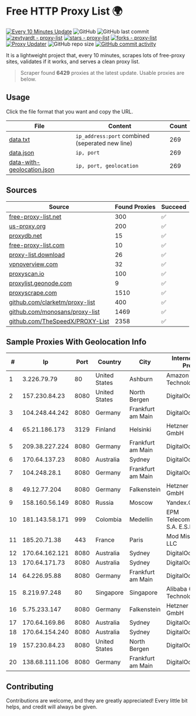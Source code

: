 
# Free HTTP Proxy List 🌍

[![Every 10 Minutes Update](https://github.com/mertguvencli/http-proxy-list/actions/workflows/main.yml/badge.svg?branch=main)](https://github.com/mertguvencli/http-proxy-list/actions/workflows/main.yml)
![GitHub](https://img.shields.io/github/license/mertguvencli/http-proxy-list)
![GitHub last commit](https://img.shields.io/github/last-commit/mertguvencli/http-proxy-list)
[![zevtyardt - proxy-list](https://img.shields.io/static/v1?label=zevtyardt&message=proxy-list&color=blue&logo=github)](https://github.com/zevtyardt/proxy-list "Go to GitHub repo")
[![stars - proxy-list](https://img.shields.io/github/stars/zevtyardt/proxy-list?style=social)](https://github.com/zevtyardt/proxy-list)
[![forks - proxy-list](https://img.shields.io/github/forks/zevtyardt/proxy-list?style=social)](https://github.com/zevtyardt/proxy-list)
[![Proxy Updater](https://github.com/zevtyardt/proxy-list/workflows/Proxy%20Updater/badge.svg)](https://github.com/zevtyardt/proxy-list/actions?query=workflow:"Proxy+Updater")
![GitHub repo size](https://img.shields.io/github/repo-size/zevtyardt/proxy-list)
[![GitHub commit activity](https://img.shields.io/github/commit-activity/m/zevtyardt/proxy-list?logo=commits)](https://github.com/zevtyardt/proxy-list/commits/main)

It is a lightweight project that, every 10 minutes, scrapes lots of free-proxy sites, validates if it works, and serves a clean proxy list.

> Scraper found **6429** proxies at the latest update. Usable proxies are below.

## Usage

Click the file format that you want and copy the URL.

|File|Content|Count|
|----|-------|-----|
|[data.txt](https://raw.githubusercontent.com/mertguvencli/http-proxy-list/main/proxy-list/data.txt)|`ip_address:port` combined (seperated new line)|269|
|[data.json](https://raw.githubusercontent.com/mertguvencli/http-proxy-list/main/proxy-list/data.json)|`ip, port`|269|
|[data-with-geolocation.json](https://raw.githubusercontent.com/mertguvencli/http-proxy-list/main/proxy-list/data-with-geolocation.json)|`ip, port, geolocation`|269|

## Sources

|Source|Found Proxies|Succeed|
|------|-------------|-------|
|[free-proxy-list.net](https://free-proxy-list.net)|300|✅|
|[us-proxy.org](https://www.us-proxy.org)|200|✅|
|[proxydb.net](http://proxydb.net)|15|✅|
|[free-proxy-list.com](https://free-proxy-list.com/?page=&port=&type%5B%5D=http&type%5B%5D=https&up_time=0&search=Search)|10|✅|
|[proxy-list.download](https://www.proxy-list.download/HTTP)|26|✅|
|[vpnoverview.com](https://vpnoverview.com/privacy/anonymous-browsing/free-proxy-servers)|32|✅|
|[proxyscan.io](https://www.proxyscan.io)|100|✅|
|[proxylist.geonode.com](https://proxylist.geonode.com/api/proxy-list?limit=300&page=1&sort_by=lastChecked&sort_type=desc&protocols=http,https)|9|✅|
|[proxyscrape.com](https://api.proxyscrape.com/v2/?request=displayproxies&protocol=http&timeout=10000&country=all&ssl=all&anonymity=all)|1510|✅|
|[github.com/clarketm/proxy-list](https://raw.githubusercontent.com/clarketm/proxy-list/master/proxy-list-raw.txt)|400|✅|
|[github.com/monosans/proxy-list](https://raw.githubusercontent.com/monosans/proxy-list/main/proxies/http.txt)|1469|✅|
|[github.com/TheSpeedX/PROXY-List](https://raw.githubusercontent.com/TheSpeedX/PROXY-List/master/http.txt)|2358|✅|


## Sample Proxies With Geolocation Info

|#|Ip|Port|Country|City|Internet Service Provider|
|-|--|----|-------|----|-------------------------|
|1|3.226.79.79|80|United States|Ashburn|Amazon Technologies Inc.|
|2|157.230.84.23|8080|United States|North Bergen|DigitalOcean, LLC|
|3|104.248.44.242|8080|Germany|Frankfurt am Main|DigitalOcean, LLC|
|4|65.21.186.173|3129|Finland|Helsinki|Hetzner Online GmbH|
|5|209.38.227.224|8080|Germany|Frankfurt am Main|DigitalOcean, LLC|
|6|170.64.137.23|8080|Australia|Sydney|DigitalOcean, LLC|
|7|104.248.28.1|8080|Germany|Frankfurt am Main|DigitalOcean, LLC|
|8|49.12.77.204|8080|Germany|Falkenstein|Hetzner Online GmbH|
|9|158.160.56.149|8080|Russia|Moscow|Yandex.Cloud LLC|
|10|181.143.58.171|999|Colombia|Medellín|EPM Telecomunicaciones S.A. E.S.P.|
|11|185.20.71.38|443|France|Paris|Mod Mission Critical LLC|
|12|170.64.162.121|8080|Australia|Sydney|DigitalOcean, LLC|
|13|170.64.171.73|8080|Australia|Sydney|DigitalOcean, LLC|
|14|64.226.95.88|8080|Germany|Frankfurt am Main|DigitalOcean, LLC|
|15|8.219.97.248|80|Singapore|Singapore|Alibaba (US) Technology Co., Ltd.|
|16|5.75.233.147|8080|Germany|Falkenstein|Hetzner Online GmbH|
|17|170.64.169.86|8080|Australia|Sydney|DigitalOcean, LLC|
|18|170.64.154.240|8080|Australia|Sydney|DigitalOcean, LLC|
|19|157.230.84.23|8080|United States|North Bergen|DigitalOcean, LLC|
|20|138.68.111.106|8080|Germany|Frankfurt am Main|DigitalOcean, LLC|



## Contributing

Contributions are welcome, and they are greatly appreciated! Every
little bit helps, and credit will always be given.

